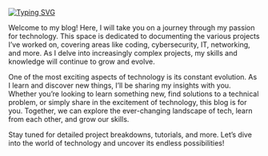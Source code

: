 [![Typing SVG](https://readme-typing-svg.demolab.com?font=Ubuntu+Mono+&size=25&duration=3500&pause=500&color=FF8C00&width=500&height=100&lines=Welcome+to+my+GitHub+Page!;I'm+Claudio+Pe%C3%B1a-Alvarez)](https://git.io/typing-svg)

Welcome to my blog! Here, I will take you on a journey through my passion for technology. This space is dedicated to documenting the various projects I’ve worked on, covering areas like coding, cybersecurity, IT, networking, and more. As I delve into increasingly complex projects, my skills and knowledge will continue to grow and evolve.

One of the most exciting aspects of technology is its constant evolution. As I learn and discover new things, I’ll be sharing my insights with you. Whether you’re looking to learn something new, find solutions to a technical problem, or simply share in the excitement of technology, this blog is for you. Together, we can explore the ever-changing landscape of tech, learn from each other, and grow our skills.

Stay tuned for detailed project breakdowns, tutorials, and more. Let’s dive into the world of technology and uncover its endless possibilities!
